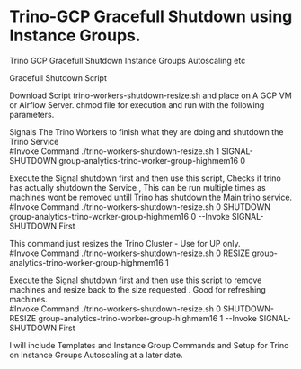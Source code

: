 # Trino-GCP Gracefull Shutdown using Instance Groups.
Trino GCP Gracefull Shutdown Instance Groups Autoscaling etc

Gracefull Shutdown Script

Download Script trino-workers-shutdown-resize.sh and place on A GCP VM or Airflow Server. chmod file for execution and run with the following parameters.

Signals The Trino Workers to finish what they are doing and shutdown the Trino Service
<br>
#Invoke Command ./trino-workers-shutdown-resize.sh 1 SIGNAL-SHUTDOWN group-analytics-trino-worker-group-highmem16 0

Execute the Signal shutdown first and then use this script, Checks if trino has actually shutdown the Service , This can be run multiple times as machines wont be removed untill Trino has shutdown the Main trino service.
<br>
#Invoke Command ./trino-workers-shutdown-resize.sh 0 SHUTDOWN group-analytics-trino-worker-group-highmem16 0 --Invoke SIGNAL-SHUTDOWN First

This command just resizes the Trino Cluster - Use for UP only.
<br>
#Invoke Command ./trino-workers-shutdown-resize.sh 0 RESIZE group-analytics-trino-worker-group-highmem16 1

Execute the Signal shutdown first and then use this script to remove machines and resize back to the size requested . Good for refreshing machines.
<br>
#Invoke Command ./trino-workers-shutdown-resize.sh 0 SHUTDOWN-RESIZE group-analytics-trino-worker-group-highmem16 1 --Invoke SIGNAL-SHUTDOWN First

I will include Templates and Instance Group Commands and Setup for Trino on Instance Groups Autoscaling at a later date.
